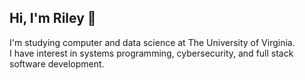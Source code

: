 ## Hi, I'm Riley 👋
I'm studying computer and data science at The University of Virginia.
<br>
I have interest in systems programming, cybersecurity, and full stack software development.



<!---
nfletcher27/nfletcher27 is a ✨ special ✨ repository because its `README.md` (this file) appears on your GitHub profile.
You can click the Preview link to take a look at your changes.
--->
